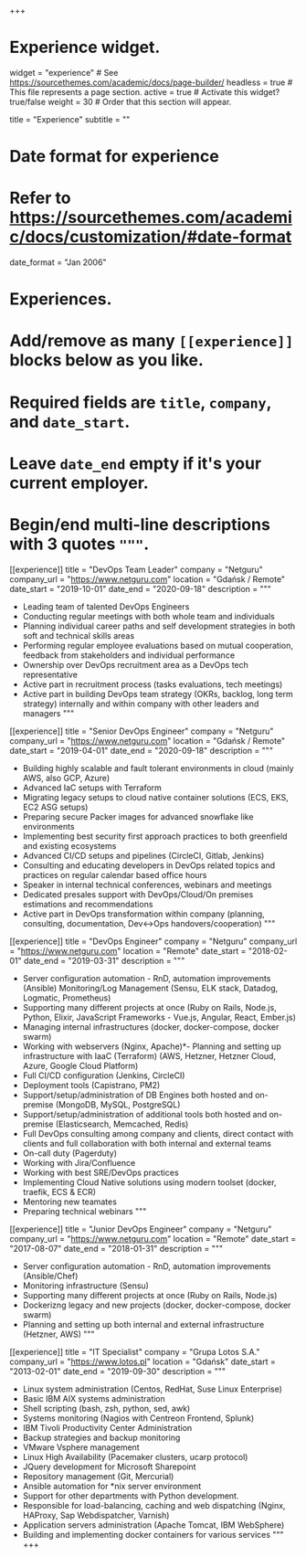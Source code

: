 +++
# Experience widget.
widget = "experience"  # See https://sourcethemes.com/academic/docs/page-builder/
headless = true  # This file represents a page section.
active = true  # Activate this widget? true/false
weight = 30  # Order that this section will appear.

title = "Experience"
subtitle = ""

# Date format for experience
#   Refer to https://sourcethemes.com/academic/docs/customization/#date-format
date_format = "Jan 2006"

# Experiences.
#   Add/remove as many `[[experience]]` blocks below as you like.
#   Required fields are `title`, `company`, and `date_start`.
#   Leave `date_end` empty if it's your current employer.
#   Begin/end multi-line descriptions with 3 quotes `"""`.
[[experience]]
  title = "DevOps Team Leader"
  company = "Netguru"
  company_url = "https://www.netguru.com"
  location = "Gdańsk / Remote"
  date_start = "2019-10-01"
  date_end = "2020-09-18"
  description = """
  * Leading team of talented DevOps Engineers
  * Conducting regular meetings with both whole team and individuals
  * Planning individual career paths and self development strategies in both soft and technical skills areas
  * Performing regular employee evaluations based on mutual cooperation, feedback from stakeholders and individual performance
  * Ownership over DevOps recruitment area as a DevOps tech representative
  * Active part in recruitment process (tasks evaluations, tech meetings)
  * Active part in building DevOps team strategy (OKRs, backlog, long term strategy) internally and within company with other leaders and managers
  """

[[experience]]
  title = "Senior DevOps Engineer"
  company = "Netguru"
  company_url = "https://www.netguru.com"
  location = "Gdańsk / Remote"
  date_start = "2019-04-01"
  date_end = "2020-09-18"
  description = """
  * Building highly scalable and fault tolerant environments in cloud (mainly AWS, also GCP, Azure)
  * Advanced IaC setups with Terraform
  * Migrating legacy setups to cloud native container solutions (ECS, EKS, EC2 ASG setups)
  * Preparing secure Packer images for advanced snowflake like environments
  * Implementing best security first approach practices to both greenfield and existing ecosystems
  * Advanced CI/CD setups and pipelines (CircleCI, Gitlab, Jenkins)
  * Consulting and educating developers in DevOps related topics and practices on regular calendar based office hours
  * Speaker in internal technical conferences, webinars and meetings
  * Dedicated presales support with DevOps/Cloud/On premises estimations and recommendations
  * Active part in DevOps transformation within company (planning, consulting, documentation, Dev<->Ops handovers/cooperation)
  """

[[experience]]
  title = "DevOps Engineer"
  company = "Netguru"
  company_url = "https://www.netguru.com"
  location = "Remote"
  date_start = "2018-02-01"
  date_end = "2019-03-31"
  description = """
  * Server configuration automation - RnD, automation improvements (Ansible)
   Monitoring/Log Management (Sensu, ELK stack, Datadog, Logmatic, Prometheus)
  * Supporting many different projects at once (Ruby on Rails, Node.js, Python, Elixir, JavaScript Frameworks - Vue.js, Angular, React, Ember.js)
  * Managing internal infrastructures (docker, docker-compose, docker swarm)
  * Working with webservers (Nginx, Apache)*- Planning and setting up infrastructure with IaaC (Terraform) (AWS, Hetzner, Hetzner Cloud, Azure, Google Cloud Platform)
  * Full CI/CD configuration (Jenkins, CircleCI)
  * Deployment tools (Capistrano, PM2)
  * Support/setup/administration of DB Engines both hosted and on-premise (MongoDB, MySQL, PostgreSQL)
  * Support/setup/administration of additional tools both hosted and on-premise (Elasticsearch, Memcached, Redis)
  * Full DevOps consulting among company and clients, direct contact with clients and full collaboration with both internal and external teams
  * On-call duty (Pagerduty)
  * Working with Jira/Confluence
  * Working with best SRE/DevOps practices
  * Implementing Cloud Native solutions using modern toolset (docker, traefik, ECS & ECR)
  * Mentoring new teamates
  * Preparing technical webinars
  """

[[experience]]
  title = "Junior DevOps Engineer"
  company = "Netguru"
  company_url = "https://www.netguru.com"
  location = "Remote"
  date_start = "2017-08-07"
  date_end = "2018-01-31"
  description = """
  * Server configuration automation - RnD, automation improvements (Ansible/Chef)
  * Monitoring infrastructure (Sensu)
  * Supporting many different projects at once (Ruby on Rails, Node.js)
  * Dockerizng legacy and new projects (docker, docker-compose, docker swarm)
  * Planning and setting up both internal and external infrastructure (Hetzner, AWS)
  """

 [[experience]]
  title = "IT Specialist"
  company = "Grupa Lotos S.A."
  company_url = "https://www.lotos.pl"
  location = "Gdańsk"
  date_start = "2013-02-01"
  date_end = "2019-09-30"
  description = """
  * Linux system administration (Centos, RedHat, Suse Linux Enterprise)
  * Basic IBM AIX systems administration
  * Shell scripting (bash, zsh, python, sed, awk)
  * Systems monitoring (Nagios with Centreon Frontend, Splunk)
  * IBM Tivoli Productivity Center Administration
  * Backup strategies and backup monitoring
  * VMware Vsphere management
  * Linux High Availability (Pacemaker clusters, ucarp protocol)
  * JQuery development for Microsoft Sharepoint
  * Repository management (Git, Mercurial)
  * Ansible automation for *nix server environment
  * Support for other departments with Python development.
  * Responsible for load-balancing, caching and web dispatching (Nginx, HAProxy, Sap Webdispatcher, Varnish)
  * Application servers administration (Apache Tomcat, IBM WebSphere)
  * Building and implementing docker containers for various services
  """
+++

